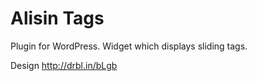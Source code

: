 Alisin Tags
=============

Plugin for WordPress. Widget which displays sliding tags.

Design http://drbl.in/bLgb
